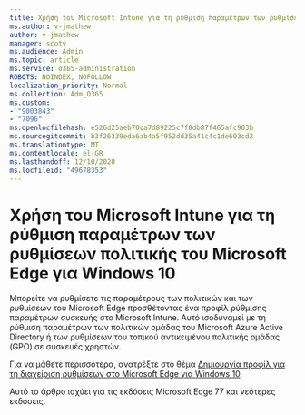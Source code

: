 ```yaml
---
title: Χρήση του Microsoft Intune για τη ρύθμιση παραμέτρων των ρυθμίσεων πολιτικής του Microsoft Edge για Windows 10
ms.author: v-jmathew
author: v-jmathew
manager: scotv
ms.audience: Admin
ms.topic: article
ms.service: o365-administration
ROBOTS: NOINDEX, NOFOLLOW
localization_priority: Normal
ms.collection: Adm_O365
ms.custom:
- "9003843"
- "7096"
ms.openlocfilehash: e526d25aeb70ca7d89225c7f8db87f465afc903b
ms.sourcegitcommit: b3f26339eda6ab4a5f952dd35a41c4c1de603cd2
ms.translationtype: MT
ms.contentlocale: el-GR
ms.lasthandoff: 12/10/2020
ms.locfileid: "49678353"
---
```

# <a name="use-microsoft-intune-to-configure-microsoft-edge-policy-settings-for-windows-10"></a>Χρήση του Microsoft Intune για τη ρύθμιση παραμέτρων των ρυθμίσεων πολιτικής του Microsoft Edge για Windows 10

Μπορείτε να ρυθμίσετε τις παραμέτρους των πολιτικών και των ρυθμίσεων του Microsoft Edge προσθέτοντας ένα προφίλ ρύθμισης παραμέτρων συσκευής στο Microsoft Intune. Αυτό ισοδυναμεί με τη ρύθμιση παραμέτρων των πολιτικών ομάδας του Microsoft Azure Active Directory ή των ρυθμίσεων του τοπικού αντικειμένου πολιτικής ομάδας (GPO) σε συσκευές χρηστών.

Για να μάθετε περισσότερα, ανατρέξτε στο θέμα [Δημιουργία προφίλ για τη διαχείριση ρυθμίσεων στο Microsoft Edge για Windows 10](https://go.microsoft.com/fwlink/?linkid=2133700).

Αυτό το άρθρο ισχύει για τις εκδόσεις Microsoft Edge 77 και νεότερες εκδόσεις.
